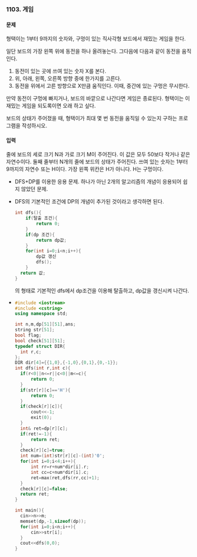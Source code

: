 ### 1103. 게임



#### 문제

형택이는 1부터 9까지의 숫자와, 구멍이 있는 직사각형 보드에서 재밌는 게임을 한다.

일단 보드의 가장 왼쪽 위에 동전을 하나 올려놓는다. 그다음에 다음과 같이 동전을 움직인다.

1. 동전이 있는 곳에 쓰여 있는 숫자 X를 본다.
2. 위, 아래, 왼쪽, 오른쪽 방향 중에 한가지를 고른다.
3. 동전을 위에서 고른 방향으로 X만큼 움직인다. 이때, 중간에 있는 구멍은 무시한다.

만약 동전이 구멍에 빠지거나, 보드의 바깥으로 나간다면 게임은 종료된다. 형택이는 이 재밌는 게임을 되도록이면 오래 하고 싶다.

보드의 상태가 주어졌을 때, 형택이가 최대 몇 번 동전을 움직일 수 있는지 구하는 프로그램을 작성하시오.

#### 입력

줄에 보드의 세로 크기 N과 가로 크기 M이 주어진다. 이 값은 모두 50보다 작거나 같은 자연수이다. 둘째 줄부터 N개의 줄에 보드의 상태가 주어진다. 쓰여 있는 숫자는 1부터 9까지의 자연수 또는 H이다. 가장 왼쪽 위칸은 H가 아니다. H는 구멍이다.

- DFS+DP를 이용한 응용 문제. 하나가 아닌 2개의 알고리즘의 개념이 응용되어 쉽지 않았던 문제.

- DFS의 기본적인 조건에 DP의 개념이 추가된 것이라고 생각하면 된다.

  ```C++
  int dfs(){
      if(탈출 조건){
          return 0;
      }
      if(dp 조건){
          return dp값;
      }
      for(int i=0;i<n;i++){
          dp값 갱신
          dfs();
      }
   	return 값;
  }
  ```

  의 형태로 기본적인 dfs에서 dp조건을 이용해 탈출하고, dp값을 갱신시켜 나간다.

- ```c++
  #include <iostream>
  #include <cstring>
  using namespace std;
  
  int n,m,dp[51][51],ans;
  string str[51];
  bool flag;
  bool check[51][51];
  typedef struct DIR{
  	int r,c;
  };
  DIR dir[4]={{1,0},{-1,0},{0,1},{0,-1}};
  int dfs(int r,int c){
  	if(r<0||n<=r||c<0||m<=c){
  		return 0;
  	}
  	if(str[r][c]=='H'){
  		return 0;
  	}
  	if(check[r][c]){
  		cout<<-1;
  		exit(0);
  	}
  	int& ret=dp[r][c];
  	if(ret!=-1){
  		return ret;
  	}
  	check[r][c]=true;
  	int num=(int)str[r][c]-(int)'0';
  	for(int i=0;i<4;i++){
  		int rr=r+num*dir[i].r;
  		int cc=c+num*dir[i].c;
  		ret=max(ret,dfs(rr,cc)+1);
  	}
  	check[r][c]=false;
  	return ret;
  }
  
  int main(){
  	cin>>n>>m;
  	memset(dp,-1,sizeof(dp));
  	for(int i=0;i<n;i++){
  		cin>>str[i];
  	}
  	cout<<dfs(0,0);
  }
  ```

  